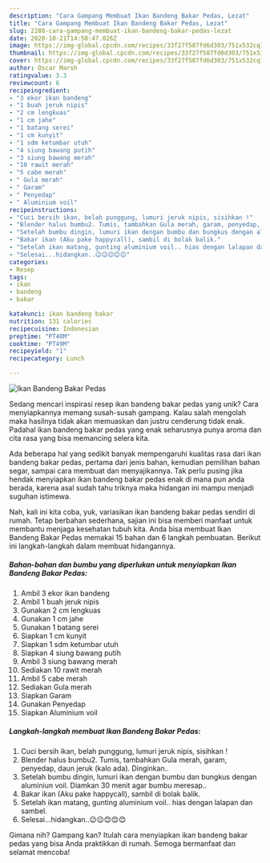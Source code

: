 ```yaml
---
description: "Cara Gampang Membuat Ikan Bandeng Bakar Pedas, Lezat"
title: "Cara Gampang Membuat Ikan Bandeng Bakar Pedas, Lezat"
slug: 2288-cara-gampang-membuat-ikan-bandeng-bakar-pedas-lezat
date: 2020-10-21T14:50:47.026Z
image: https://img-global.cpcdn.com/recipes/33f27f587fd6d303/751x532cq70/ikan-bandeng-bakar-pedas-foto-resep-utama.jpg
thumbnail: https://img-global.cpcdn.com/recipes/33f27f587fd6d303/751x532cq70/ikan-bandeng-bakar-pedas-foto-resep-utama.jpg
cover: https://img-global.cpcdn.com/recipes/33f27f587fd6d303/751x532cq70/ikan-bandeng-bakar-pedas-foto-resep-utama.jpg
author: Oscar Marsh
ratingvalue: 3.3
reviewcount: 6
recipeingredient:
- "3 ekor ikan bandeng"
- "1 buah jeruk nipis"
- "2 cm lengkuas"
- "1 cm jahe"
- "1 batang serei"
- "1 cm kunyit"
- "1 sdm ketumbar utuh"
- "4 siung bawang putih"
- "3 siung bawang merah"
- "10 rawit merah"
- "5 cabe merah"
- " Gula merah"
- " Garam"
- " Penyedap"
- " Aluminium voil"
recipeinstructions:
- "Cuci bersih ikan, belah punggung, lumuri jeruk nipis, sisihkan !"
- "Blender halus bumbu2. Tumis, tambahkan Gula merah, garam, penyedap, daun jeruk (kalo ada). Dinginkan.."
- "Setelah bumbu dingin, lumuri ikan dengan bumbu dan bungkus dengan aluminiun voil. Diamkan 30 menit agar bumbu meresap.."
- "Bakar ikan (Aku pake happycall), sambil di bolak balik."
- "Setelah ikan matang, gunting aluminium voil.. hias dengan lalapan dan sambel."
- "Selesai...hidangkan..😉😉😊😊😊"
categories:
- Resep
tags:
- ikan
- bandeng
- bakar

katakunci: ikan bandeng bakar 
nutrition: 131 calories
recipecuisine: Indonesian
preptime: "PT40M"
cooktime: "PT49M"
recipeyield: "1"
recipecategory: Lunch

---
```



![Ikan Bandeng Bakar Pedas](https://img-global.cpcdn.com/recipes/33f27f587fd6d303/751x532cq70/ikan-bandeng-bakar-pedas-foto-resep-utama.jpg)

Sedang mencari inspirasi resep ikan bandeng bakar pedas yang unik? Cara menyiapkannya memang susah-susah gampang. Kalau salah mengolah maka hasilnya tidak akan memuaskan dan justru cenderung tidak enak. Padahal ikan bandeng bakar pedas yang enak seharusnya punya aroma dan cita rasa yang bisa memancing selera kita.

Ada beberapa hal yang sedikit banyak mempengaruhi kualitas rasa dari ikan bandeng bakar pedas, pertama dari jenis bahan, kemudian pemilihan bahan segar, sampai cara membuat dan menyajikannya. Tak perlu pusing jika hendak menyiapkan ikan bandeng bakar pedas enak di mana pun anda berada, karena asal sudah tahu triknya maka hidangan ini mampu menjadi suguhan istimewa.




Nah, kali ini kita coba, yuk, variasikan ikan bandeng bakar pedas sendiri di rumah. Tetap berbahan sederhana, sajian ini bisa memberi manfaat untuk membantu menjaga kesehatan tubuh kita. Anda bisa membuat Ikan Bandeng Bakar Pedas memakai 15 bahan dan 6 langkah pembuatan. Berikut ini langkah-langkah dalam membuat hidangannya.

<!--inarticleads1-->

##### Bahan-bahan dan bumbu yang diperlukan untuk menyiapkan Ikan Bandeng Bakar Pedas:

1. Ambil 3 ekor ikan bandeng
1. Ambil 1 buah jeruk nipis
1. Gunakan 2 cm lengkuas
1. Gunakan 1 cm jahe
1. Gunakan 1 batang serei
1. Siapkan 1 cm kunyit
1. Siapkan 1 sdm ketumbar utuh
1. Siapkan 4 siung bawang putih
1. Ambil 3 siung bawang merah
1. Sediakan 10 rawit merah
1. Ambil 5 cabe merah
1. Sediakan  Gula merah
1. Siapkan  Garam
1. Gunakan  Penyedap
1. Siapkan  Aluminium voil




<!--inarticleads2-->

##### Langkah-langkah membuat Ikan Bandeng Bakar Pedas:

1. Cuci bersih ikan, belah punggung, lumuri jeruk nipis, sisihkan !
1. Blender halus bumbu2. Tumis, tambahkan Gula merah, garam, penyedap, daun jeruk (kalo ada). Dinginkan..
1. Setelah bumbu dingin, lumuri ikan dengan bumbu dan bungkus dengan aluminiun voil. Diamkan 30 menit agar bumbu meresap..
1. Bakar ikan (Aku pake happycall), sambil di bolak balik.
1. Setelah ikan matang, gunting aluminium voil.. hias dengan lalapan dan sambel.
1. Selesai...hidangkan..😉😉😊😊😊




Gimana nih? Gampang kan? Itulah cara menyiapkan ikan bandeng bakar pedas yang bisa Anda praktikkan di rumah. Semoga bermanfaat dan selamat mencoba!
